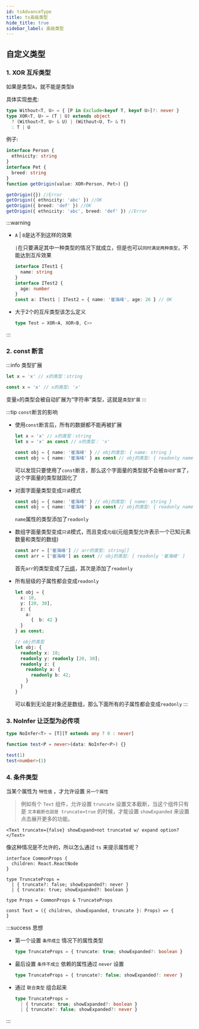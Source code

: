 ```yaml
---
id: tsAdvanceType
title: ts高级类型
hide_title: true
sidebar_label: 高级类型
---
```


## 自定义类型

### 1. XOR 互斥类型

如果是类型`A`，就不能是类型`B`

具体实现[参考](https://github.com/Microsoft/TypeScript/issues/14094#issuecomment-373782604):

```typescript
type Without<T, U> = { [P in Exclude<keyof T, keyof U>]?: never }
type XOR<T, U> = (T | U) extends object
  ? (Without<T, U> & U) | (Without<U, T> & T)
  : T | U
```

例子:

```typescript
interface Person {
  ethnicity: string
}
interface Pet {
  breed: string
}
function getOrigin(value: XOR<Person, Pet>) {}

getOrigin({}) //Error
getOrigin({ ethnicity: 'abc' }) //OK
getOrigin({ breed: 'def' }) //OK
getOrigin({ ethnicity: 'abc', breed: 'def' }) //Error
```

:::warning
- `A` | `B`是达不到这样的效果

  `|`在只要满足其中一种类型的情况下就成立，但是也可以`同时满足两种类型`，不能达到互斥效果

  ```typescript
  interface ITest1 {
    name: string
  }
  interface ITest2 {
    age: number
  }
  const a: ITest1 | ITest2 = { name: '崔海峰', age: 26 } // OK
  ```

- 大于2个的互斥类型该怎么定义

  ```typescript
  type Test = XOR<A, XOR<B, C>>
  ```

:::

### 2. const 断言

:::info 类型扩展

```typescript
let x = 'x' // x的类型：string

const x = 'x' // x的类型: 'x'
```

变量`x`的类型会被自动扩展为“字符串”类型，这就是`类型扩展`
:::

:::tip `const`断言的影响

- 使用`const`断言后，所有的数据都不能再被扩展

  ```typescript
  let x = 'x' // x的类型：string
  let x = 'x' as const // x的类型： 'x'

  const obj = { name: '崔海峰' } // obj的类型: { name: string }
  const obj = { name: '崔海峰' } as const // obj的类型: { readonly name: '崔海峰' }
  ```

  可以发现只要使用了`const`断言，那么这个字面量的类型就不会被`自动扩展`了，这个字面量的类型就固化了

- 对面字面量类型变成`只读`模式

  ```typescript
  const obj = { name: '崔海峰' } // obj的类型: { name: string }
  const obj = { name: '崔海峰' } as const // obj的类型: { readonly name: '崔海峰' }
  ```

  `name`属性的类型添加了`readonly`

- 数组字面量类型变成`只读`模式，而且变成`元组`(元组类型允许表示一个已知元素数量和类型的数组)

  ```typescript
  const arr = ['崔海峰'] // arr的类型: string[]
  const arr = ['崔海峰'] as const // obj的类型: [ readonly '崔海峰' ]
  ```

  首先`arr`的类型变成了[元组](https://www.typescriptlang.org/docs/handbook/basic-types.html#tuple)，其次是添加了`readonly`

- 所有层级的子属性都会变成`readonly`

  ```typescript
  let obj = {
    x: 10,
    y: [20, 30],
    z: {
      a:
        {  b: 42 }
    }
  } as const;

  // obj的类型
  let obj: {
    readonly x: 10;
    readonly y: readonly [20, 30];
    readonly z: {
      readonly a: {
        readonly b: 42;
      }
    }
  }
  ```

  可以看到无论是对象还是数组，那么下面所有的子属性都会变成`readonly`
:::

### 3. NoInfer 让泛型为必传项

```typescript
type NoInfer<T> = [T][T extends any ? 0 : never]

function test<P = never>(data: NoInfer<P>) {}

test(1)
test<number>(1)
```

### 4. 条件类型

当某个属性为 `特性值` ，才允许设置 `另一个属性`

> 例如有个 `Text` 组件，允许设置 `truncate` 设置文本截断，当这个组件只有是 `文本截断也就是 truncate=true` 的时候，才能设置 `showExpanded` 来设置 点击展开更多的功能。

```tsx
<Text truncate={false} showExpand>not truncated w/ expand option?</Text>
```

像这种情况是不允许的，所以怎么通过 `ts` 来提示属性呢？

```tsx {5-7}
interface CommonProps {
  children: React.ReactNode
}

type TruncateProps =
  | { truncate?: false; showExpanded?: never }
  | { truncate: true; showExpanded?: boolean }

type Props = CommonProps & TruncateProps

const Text = ({ children, showExpanded, truncate }: Props) => {
}
```

:::success 思想

- 第一个设置 `条件成立` 情况下的属性类型

  ```ts
  type TruncateProps = { truncate: true; showExpanded?: boolean }
  ```

- 最后设置 `条件不成立` 依赖的属性通过 `never` 设置

  ```ts
  type TruncateProps = { truncate?: false; showExpanded?: never }
  ```

- 通过 `联合类型` 组合起来

  ```ts
  type TruncateProps =
    | { truncate: true; showExpanded?: boolean }
    | { truncate?: false; showExpanded?: never }
  ```

:::

